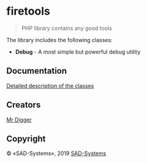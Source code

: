 # firetools
> PHP library contains any good tools

The library includes the following classes:

 * **Debug**    - A most simple but powerful debug utility



## Documentation 

[Detailed description of the classes](docs/phpdoc/annotated.html)

## Creators

[Mr Digger](mailto://mrdigger@mail.ru)

## Copyright

© «SAD-Systems», 2019 [SAD-Systems](http://sad-systems.ru)
